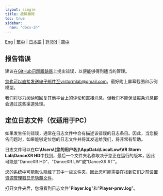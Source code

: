 ```yaml
---
layout: single
title: 故障排除
toc: true
sidebar:
  nav: "docs-zh"
---
```

[Eng](/dancexr/troubleshooting) | [繁中](/tw/dancexr/troubleshooting) | [日本語](/jp/dancexr/troubleshooting) | [한국어](/kr/dancexr/troubleshooting) | [简中](/zh/dancexr/troubleshooting)


## 报告错误
建议在[GitHub问题跟踪器](https://github.com/alloystorm/dvvr/issues)上提出错误，以便能够得到适当的管理。

您也可以直接发送电子邮件至vrstormlab@gmail.com。最好附上屏幕截图和示例模型。

我们将尽力阅读和回复其他平台上的评论和直接消息，但我们不能保证每条消息都会通过这些渠道处理。


## 定位日志文件（仅适用于PC）
如果发生任何错误，通常在日志文件中会有描述该错误的日志条目。因此，当您报告问题时，如果能够定位您的日志文件并将其发送给我们，将非常有帮助。

日志文件可以在**C:\Users\\\[您的用户名]\AppData\LocalLow\VR Storm Lab\DanceXR HD**中找到，最后一个文件夹名称取决于您正在运行的版本，因此可能是"DanceXR HD"、"DanceXR LW"或"DanceXR RT"。

您的系统中可能默认隐藏了其中一些文件夹，因此您可能需要在找到它们之前[设置资源管理器显示隐藏文件](https://support.microsoft.com/zh-cn/windows/show-hidden-files-0320fe58-0117-fd59-6851-9b7f9840fdb2)。

打开文件夹后，您将看到日志文件"**Player.log**"和"**Player-prev.log**"。